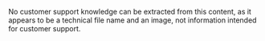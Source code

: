 No customer support knowledge can be extracted from this content, as it appears to be a technical file name and an image, not information intended for customer support.